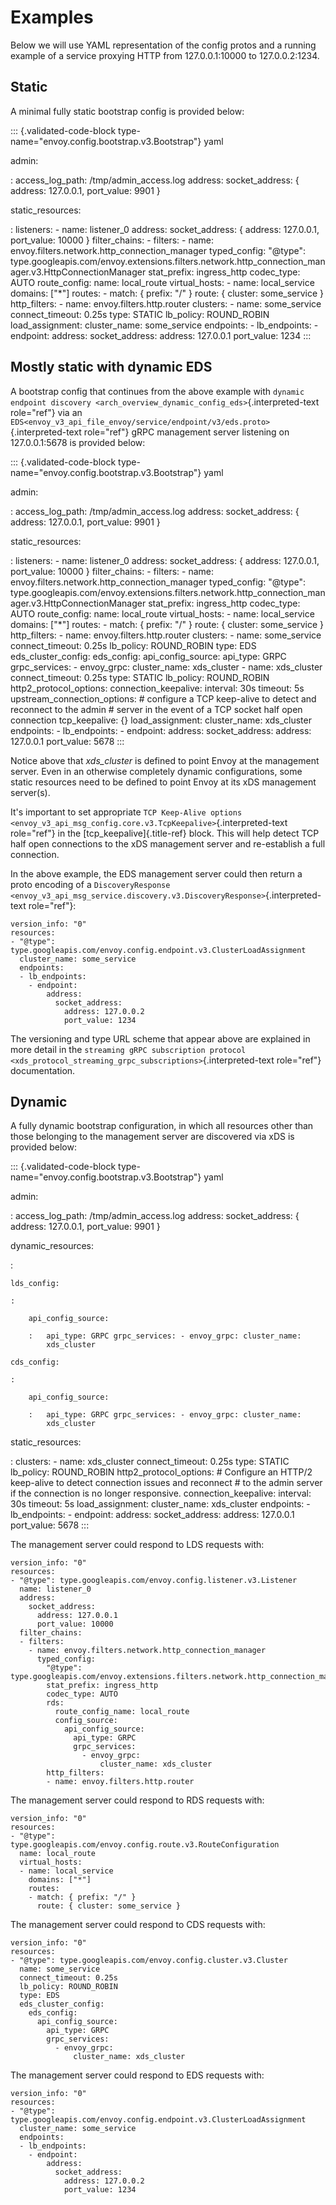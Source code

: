 Examples
========

Below we will use YAML representation of the config protos and a running
example of a service proxying HTTP from 127.0.0.1:10000 to
127.0.0.2:1234.

Static
------

A minimal fully static bootstrap config is provided below:

::: {.validated-code-block type-name="envoy.config.bootstrap.v3.Bootstrap"}
yaml

admin:

:   access_log_path: /tmp/admin_access.log address: socket_address: {
    address: 127.0.0.1, port_value: 9901 }

static_resources:

:   listeners: - name: listener_0 address: socket_address: { address:
    127.0.0.1, port_value: 10000 } filter_chains: - filters: - name:
    envoy.filters.network.http_connection_manager typed_config:
    \"\@type\":
    type.googleapis.com/envoy.extensions.filters.network.http_connection_manager.v3.HttpConnectionManager
    stat_prefix: ingress_http codec_type: AUTO route_config: name:
    local_route virtual_hosts: - name: local_service domains: \[\"\*\"\]
    routes: - match: { prefix: \"/\" } route: { cluster: some_service }
    http_filters: - name: envoy.filters.http.router clusters: - name:
    some_service connect_timeout: 0.25s type: STATIC lb_policy:
    ROUND_ROBIN load_assignment: cluster_name: some_service endpoints: -
    lb_endpoints: - endpoint: address: socket_address: address:
    127.0.0.1 port_value: 1234
:::

Mostly static with dynamic EDS
------------------------------

A bootstrap config that continues from the above example with
`dynamic endpoint
discovery <arch_overview_dynamic_config_eds>`{.interpreted-text
role="ref"} via an
`EDS<envoy_v3_api_file_envoy/service/endpoint/v3/eds.proto>`{.interpreted-text
role="ref"} gRPC management server listening on 127.0.0.1:5678 is
provided below:

::: {.validated-code-block type-name="envoy.config.bootstrap.v3.Bootstrap"}
yaml

admin:

:   access_log_path: /tmp/admin_access.log address: socket_address: {
    address: 127.0.0.1, port_value: 9901 }

static_resources:

:   listeners: - name: listener_0 address: socket_address: { address:
    127.0.0.1, port_value: 10000 } filter_chains: - filters: - name:
    envoy.filters.network.http_connection_manager typed_config:
    \"\@type\":
    type.googleapis.com/envoy.extensions.filters.network.http_connection_manager.v3.HttpConnectionManager
    stat_prefix: ingress_http codec_type: AUTO route_config: name:
    local_route virtual_hosts: - name: local_service domains: \[\"\*\"\]
    routes: - match: { prefix: \"/\" } route: { cluster: some_service }
    http_filters: - name: envoy.filters.http.router clusters: - name:
    some_service connect_timeout: 0.25s lb_policy: ROUND_ROBIN type: EDS
    eds_cluster_config: eds_config: api_config_source: api_type: GRPC
    grpc_services: - envoy_grpc: cluster_name: xds_cluster - name:
    xds_cluster connect_timeout: 0.25s type: STATIC lb_policy:
    ROUND_ROBIN http2_protocol_options: connection_keepalive: interval:
    30s timeout: 5s upstream_connection_options: \# configure a TCP
    keep-alive to detect and reconnect to the admin \# server in the
    event of a TCP socket half open connection tcp_keepalive: {}
    load_assignment: cluster_name: xds_cluster endpoints: -
    lb_endpoints: - endpoint: address: socket_address: address:
    127.0.0.1 port_value: 5678
:::

Notice above that *xds_cluster* is defined to point Envoy at the
management server. Even in an otherwise completely dynamic
configurations, some static resources need to be defined to point Envoy
at its xDS management server(s).

It\'s important to set appropriate
`TCP Keep-Alive options <envoy_v3_api_msg_config.core.v3.TcpKeepalive>`{.interpreted-text
role="ref"} in the [tcp_keepalive]{.title-ref} block. This will help
detect TCP half open connections to the xDS management server and
re-establish a full connection.

In the above example, the EDS management server could then return a
proto encoding of a
`DiscoveryResponse <envoy_v3_api_msg_service.discovery.v3.DiscoveryResponse>`{.interpreted-text
role="ref"}:

``` {.yaml}
version_info: "0"
resources:
- "@type": type.googleapis.com/envoy.config.endpoint.v3.ClusterLoadAssignment
  cluster_name: some_service
  endpoints:
  - lb_endpoints:
    - endpoint:
        address:
          socket_address:
            address: 127.0.0.2
            port_value: 1234
```

The versioning and type URL scheme that appear above are explained in
more detail in the `streaming gRPC subscription protocol
<xds_protocol_streaming_grpc_subscriptions>`{.interpreted-text
role="ref"} documentation.

Dynamic
-------

A fully dynamic bootstrap configuration, in which all resources other
than those belonging to the management server are discovered via xDS is
provided below:

::: {.validated-code-block type-name="envoy.config.bootstrap.v3.Bootstrap"}
yaml

admin:

:   access_log_path: /tmp/admin_access.log address: socket_address: {
    address: 127.0.0.1, port_value: 9901 }

dynamic_resources:

:   

    lds_config:

    :   

        api_config_source:

        :   api_type: GRPC grpc_services: - envoy_grpc: cluster_name:
            xds_cluster

    cds_config:

    :   

        api_config_source:

        :   api_type: GRPC grpc_services: - envoy_grpc: cluster_name:
            xds_cluster

static_resources:

:   clusters: - name: xds_cluster connect_timeout: 0.25s type: STATIC
    lb_policy: ROUND_ROBIN http2_protocol_options: \# Configure an
    HTTP/2 keep-alive to detect connection issues and reconnect \# to
    the admin server if the connection is no longer responsive.
    connection_keepalive: interval: 30s timeout: 5s load_assignment:
    cluster_name: xds_cluster endpoints: - lb_endpoints: - endpoint:
    address: socket_address: address: 127.0.0.1 port_value: 5678
:::

The management server could respond to LDS requests with:

``` {.yaml}
version_info: "0"
resources:
- "@type": type.googleapis.com/envoy.config.listener.v3.Listener
  name: listener_0
  address:
    socket_address:
      address: 127.0.0.1
      port_value: 10000
  filter_chains:
  - filters:
    - name: envoy.filters.network.http_connection_manager
      typed_config:
        "@type": type.googleapis.com/envoy.extensions.filters.network.http_connection_manager.v3.HttpConnectionManager
        stat_prefix: ingress_http
        codec_type: AUTO
        rds:
          route_config_name: local_route
          config_source:
            api_config_source:
              api_type: GRPC
              grpc_services:
                - envoy_grpc:
                    cluster_name: xds_cluster
        http_filters:
        - name: envoy.filters.http.router
```

The management server could respond to RDS requests with:

``` {.yaml}
version_info: "0"
resources:
- "@type": type.googleapis.com/envoy.config.route.v3.RouteConfiguration
  name: local_route
  virtual_hosts:
  - name: local_service
    domains: ["*"]
    routes:
    - match: { prefix: "/" }
      route: { cluster: some_service }
```

The management server could respond to CDS requests with:

``` {.yaml}
version_info: "0"
resources:
- "@type": type.googleapis.com/envoy.config.cluster.v3.Cluster
  name: some_service
  connect_timeout: 0.25s
  lb_policy: ROUND_ROBIN
  type: EDS
  eds_cluster_config:
    eds_config:
      api_config_source:
        api_type: GRPC
        grpc_services:
          - envoy_grpc:
              cluster_name: xds_cluster
```

The management server could respond to EDS requests with:

``` {.yaml}
version_info: "0"
resources:
- "@type": type.googleapis.com/envoy.config.endpoint.v3.ClusterLoadAssignment
  cluster_name: some_service
  endpoints:
  - lb_endpoints:
    - endpoint:
        address:
          socket_address:
            address: 127.0.0.2
            port_value: 1234
```
